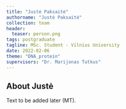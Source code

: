 ```yaml
---
title: "Justė Paksaitė"
authorname: "Justė Paksaitė"
collection: team
header:
  teaser: person.png
tags: postgraduate
tagline: MSc. Student - Vilnius University
date: 2022-02-06
theme: "DNA_protein"
supervisors: "Dr. Marijonas Tutkus"
---
```


<h2>About Justė</h2>
Text to be added later (MT).


<!---{% include author-research-themes.html %}--->
<!---{% include team-member-collaborators.html %}--->
<!---{% include publication-list.html %}--->
